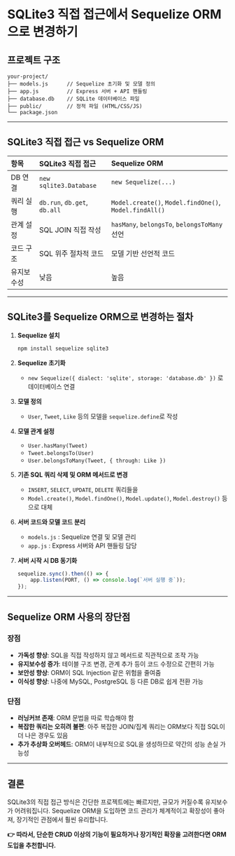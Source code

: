 # SQLite3 직접 접근에서 Sequelize ORM으로 변경하기

## 프로젝트 구조

```
your-project/
├── models.js      // Sequelize 초기화 및 모델 정의
├── app.js         // Express 서버 + API 핸들링
├── database.db    // SQLite 데이터베이스 파일
├── public/        // 정적 파일 (HTML/CSS/JS)
└── package.json
```

---

## SQLite3 직접 접근 vs Sequelize ORM

| 항목         | SQLite3 직접 접근         | Sequelize ORM                      |
|:-------------|:---------------------------|:-----------------------------------|
| DB 연결      | `new sqlite3.Database`      | `new Sequelize(...)`               |
| 쿼리 실행    | `db.run`, `db.get`, `db.all` | `Model.create()`, `Model.findOne()`, `Model.findAll()` |
| 관계 설정    | SQL JOIN 직접 작성          | `hasMany`, `belongsTo`, `belongsToMany` 선언 |
| 코드 구조    | SQL 위주 절차적 코드        | 모델 기반 선언적 코드              |
| 유지보수성   | 낮음                        | 높음                               |

---

## SQLite3를 Sequelize ORM으로 변경하는 절차

1. **Sequelize 설치**
   ```bash
   npm install sequelize sqlite3
   ```

2. **Sequelize 초기화**
   - `new Sequelize({ dialect: 'sqlite', storage: 'database.db' })` 로 데이터베이스 연결

3. **모델 정의**
   - `User`, `Tweet`, `Like` 등의 모델을 `sequelize.define`로 작성

4. **모델 관계 설정**
   - `User.hasMany(Tweet)`
   - `Tweet.belongsTo(User)`
   - `User.belongsToMany(Tweet, { through: Like })`

5. **기존 SQL 쿼리 삭제 및 ORM 메서드로 변경**
   - `INSERT`, `SELECT`, `UPDATE`, `DELETE` 쿼리들을
   - `Model.create()`, `Model.findOne()`, `Model.update()`, `Model.destroy()` 등으로 대체

6. **서버 코드와 모델 코드 분리**
   - `models.js` : Sequelize 연결 및 모델 관리
   - `app.js` : Express 서버와 API 핸들링 담당

7. **서버 시작 시 DB 동기화**
   ```javascript
   sequelize.sync().then(() => {
       app.listen(PORT, () => console.log(`서버 실행 중`));
   });
   ```

---

## Sequelize ORM 사용의 장단점

### 장점
- **가독성 향상**: SQL을 직접 작성하지 않고 메서드로 직관적으로 조작 가능
- **유지보수성 증가**: 테이블 구조 변경, 관계 추가 등이 코드 수정으로 간편히 가능
- **보안성 향상**: ORM이 SQL Injection 같은 위험을 줄여줌
- **이식성 향상**: 나중에 MySQL, PostgreSQL 등 다른 DB로 쉽게 전환 가능

### 단점
- **러닝커브 존재**: ORM 문법을 따로 학습해야 함
- **복잡한 쿼리는 오히려 불편**: 아주 복잡한 JOIN/집계 쿼리는 ORM보다 직접 SQL이 더 나은 경우도 있음
- **추가 추상화 오버헤드**: ORM이 내부적으로 SQL을 생성하므로 약간의 성능 손실 가능성

---

## 결론

SQLite3의 직접 접근 방식은 간단한 프로젝트에는 빠르지만, 규모가 커질수록 유지보수가 어려워집니다.
Sequelize ORM을 도입하면 코드 관리가 체계적이고 확장성이 좋아져, 장기적인 관점에서 훨씬 유리합니다.

**👉 따라서, 단순한 CRUD 이상의 기능이 필요하거나 장기적인 확장을 고려한다면 ORM 도입을 추천합니다.**

